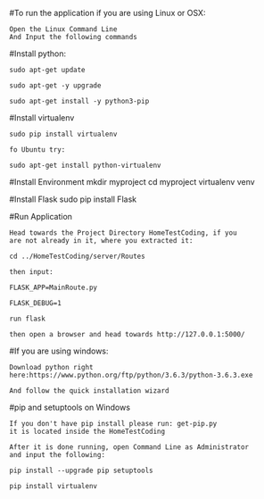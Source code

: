 

#To run the application if you are using Linux or OSX:

    Open the Linux Command Line 
    And Input the following commands
    
#Install python:

    sudo apt-get update

    sudo apt-get -y upgrade

    sudo apt-get install -y python3-pip


#Install virtualenv

    sudo pip install virtualenv
    
    fo Ubuntu try:
    
    sudo apt-get install python-virtualenv
    

#Install Environment
    mkdir myproject
    cd myproject
    virtualenv venv


#Install Flask
    sudo pip install Flask




#Run Application
    
    Head towards the Project Directory HomeTestCoding, if you 
    are not already in it, where you extracted it:
    
    cd ../HomeTestCoding/server/Routes
    
    then input:
    
    FLASK_APP=MainRoute.py

    FLASK_DEBUG=1

    run flask
    
    then open a browser and head towards http://127.0.0.1:5000/

#If you are using windows:

    Download python right here:https://www.python.org/ftp/python/3.6.3/python-3.6.3.exe    
    
    And follow the quick installation wizard
    
       
    
#pip and setuptools on Windows
    
    If you don't have pip install please run: get-pip.py
    it is located inside the HomeTestCoding  
    
    After it is done running, open Command Line as Administrator
    and input the following:
    
    pip install --upgrade pip setuptools
    
    pip install virtualenv
    
    
    
    
    
